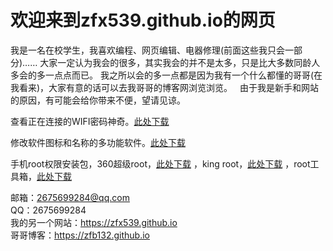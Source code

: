 # 欢迎来到zfx539.github.io的网页  

我是一名在校学生，我喜欢编程、网页编辑、电器修理(前面这些我只会一部分)……
大家一定认为我会的很多，其实我会的并不是太多，只是比大多数同龄人多会的多一点点而已。
我之所以会的多一点都是因为我有一个什么都懂的哥哥(在我看来)，大家有意的话可以去我哥哥的博客网浏览浏览。  
由于我是新手和网站的原因，有可能会给你带来不便，望请见谅。  
<p>查看正在连接的WIFI密码神奇。<a href="http://oloc.baidu.com/promotion/app/appCommon?pid=1355595&channel=1015593l" alt="点击跳转">此处下载</a></p>
<p>修改软件图标和名称的多功能软件。<a href="https://ag.qq.com/detail?gameId=com.gmail.heagoo.apkeditor.pro&ch=001401&pkgCh=10022313" alt="点击跳转">此处下载</a></p>
<p>手机root权限安装包，360超级root，<a href="https://m.baidu.com/mip/c/m.cr173.com/mipx/74466.html" alt="点击跳转">此处下载</a> ，king root，<a href="https://ag.qq.com/detail?gameId=com.kingroot.kinguser&ch=001401&pkgCh=10022313" alt="点击跳转">此处下载</a> ，root工具箱，<a href="https://ag.qq.com/detail?gameId=cn.liangliproducts.cttunknw&pkgCh=2037cn.liangliproducts.cttunknw&ch=001411&reportObj=%7B%22from_pageId%22%3A%22v_search%22%2C%22current_id%22%3A%22cn.liangliproducts.cttunknw%22%2C%22father_id%22%3A%221%22%7D&storeRef=%7B%22containerpage_id%22%3A%22v_search%22%2C%22current_id%22%3A%22search_list%22%2C%22father_id%22%3A%22v_search%22%7D" alt="点击跳转">此处下载</a>


邮箱：2675699284@qq.com  
QQ：2675699284  
我的另一个网站：<https://zfx539.github.io>  
哥哥博客：<https://zfb132.github.io>  

